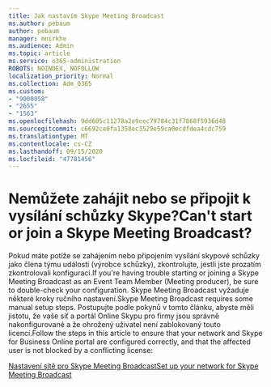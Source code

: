 ```yaml
---
title: Jak nastavím Skype Meeting Broadcast
ms.author: pebaum
author: pebaum
manager: mnirkhe
ms.audience: Admin
ms.topic: article
ms.service: o365-administration
ROBOTS: NOINDEX, NOFOLLOW
localization_priority: Normal
ms.collection: Adm_O365
ms.custom:
- "9000058"
- "2655"
- "1563"
ms.openlocfilehash: 9dd605c11278a2e9cec79784c31f7868f5936d48
ms.sourcegitcommit: c6692ce0fa1358ec3529e59ca0ecdfdea4cdc759
ms.translationtype: MT
ms.contentlocale: cs-CZ
ms.lasthandoff: 09/15/2020
ms.locfileid: "47781456"
---
```

# <a name="cant-start-or-join-a-skype-meeting-broadcast"></a><span data-ttu-id="bea27-102">Nemůžete zahájit nebo se připojit k vysílání schůzky Skype?</span><span class="sxs-lookup"><span data-stu-id="bea27-102">Can't start or join a Skype Meeting Broadcast?</span></span>

<span data-ttu-id="bea27-103">Pokud máte potíže se zahájením nebo připojením vysílání skypové schůzky jako člena týmu události (výrobce schůzky), zkontrolujte, jestli jste prozatím zkontrolovali konfiguraci.</span><span class="sxs-lookup"><span data-stu-id="bea27-103">If you're having trouble starting or joining a Skype Meeting Broadcast as an Event Team Member (Meeting producer), be sure to double-check your configuration.</span></span> <span data-ttu-id="bea27-104">Skype Meeting Broadcast vyžaduje některé kroky ručního nastavení.</span><span class="sxs-lookup"><span data-stu-id="bea27-104">Skype Meeting Broadcast requires some manual setup steps.</span></span> <span data-ttu-id="bea27-105">Postupujte podle pokynů v tomto článku, abyste měli jistotu, že vaše síť a portál Online Skypu pro firmy jsou správně nakonfigurované a že ohrožený uživatel není zablokovaný touto licencí.</span><span class="sxs-lookup"><span data-stu-id="bea27-105">Follow the steps in this article to ensure that your network and Skype for Business Online portal are configured correctly, and that the affected user is not blocked by a conflicting license:</span></span>

[<span data-ttu-id="bea27-106">Nastavení sítě pro Skype Meeting Broadcast</span><span class="sxs-lookup"><span data-stu-id="bea27-106">Set up your network for Skype Meeting Broadcast</span></span>](https://docs.microsoft.com/SkypeForBusiness/set-up-your-network-for-skype-meeting-broadcast/set-up-your-network-for-skype-meeting-broadcast)
